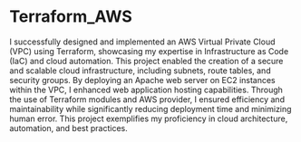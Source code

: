 # Terraform_AWS
I successfully designed and implemented an AWS Virtual Private Cloud (VPC) using Terraform, showcasing my expertise in Infrastructure as Code (IaC) and cloud automation. This project enabled the creation of a secure and scalable cloud infrastructure, including subnets, route tables, and security groups. By deploying an Apache web server on EC2 instances within the VPC, I enhanced web application hosting capabilities. Through the use of Terraform modules and AWS provider, I ensured efficiency and maintainability while significantly reducing deployment time and minimizing human error. This project exemplifies my proficiency in cloud architecture, automation, and best practices.
